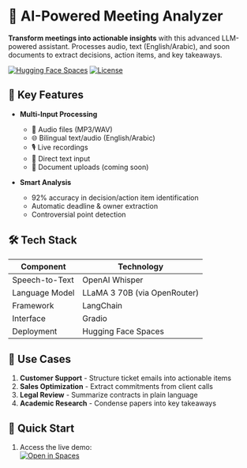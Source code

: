 # 🚀 AI-Powered Meeting Analyzer

**Transform meetings into actionable insights** with this advanced LLM-powered assistant. Processes audio, text (English/Arabic), and soon documents to extract decisions, action items, and key takeaways.

[![Hugging Face Spaces](https://img.shields.io/badge/🤗%20Hugging%20Face-Spaces-blue)](https://huggingface.co/spaces/amira01/meeting-assistant)
[![License](https://img.shields.io/badge/License-MIT-green)](LICENSE)

## 🌟 Key Features

- **Multi-Input Processing**
  - 🎤 Audio files (MP3/WAV)
  - 🌐 Bilingual text/audio (English/Arabic)
  - 🎙️ Live recordings
  - 📝 Direct text input
  - 📂 Document uploads (coming soon)

- **Smart Analysis**
  - 92% accuracy in decision/action item identification
  - Automatic deadline & owner extraction
  - Controversial point detection

## 🛠️ Tech Stack

| Component              | Technology                          |
|------------------------|-------------------------------------|
| Speech-to-Text         | OpenAI Whisper                      |
| Language Model         | LLaMA 3 70B (via OpenRouter)        |
| Framework              | LangChain                           |
| Interface              | Gradio                              |
| Deployment             | Hugging Face Spaces                 |

## 📌 Use Cases

1. **Customer Support** - Structure ticket emails into actionable items
2. **Sales Optimization** - Extract commitments from client calls
3. **Legal Review** - Summarize contracts in plain language
4. **Academic Research** - Condense papers into key takeaways

## 🚀 Quick Start

1. Access the live demo:  
   [![Open in Spaces](https://huggingface.co/datasets/huggingface/badges/raw/main/open-in-hf-spaces-sm.svg)](https://huggingface.co/spaces/amira01/meeting-assistant)
